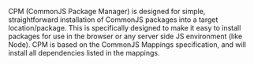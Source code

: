 CPM (CommonJS Package Manager) is designed for simple, straightforward installation
of CommonJS packages into a target location/package. This is specifically designed to
make it easy to install packages for use in the browser or any server side JS 
environment (like Node). CPM is based on the CommonJS Mappings specification,
and will install all dependencies listed in the mappings.